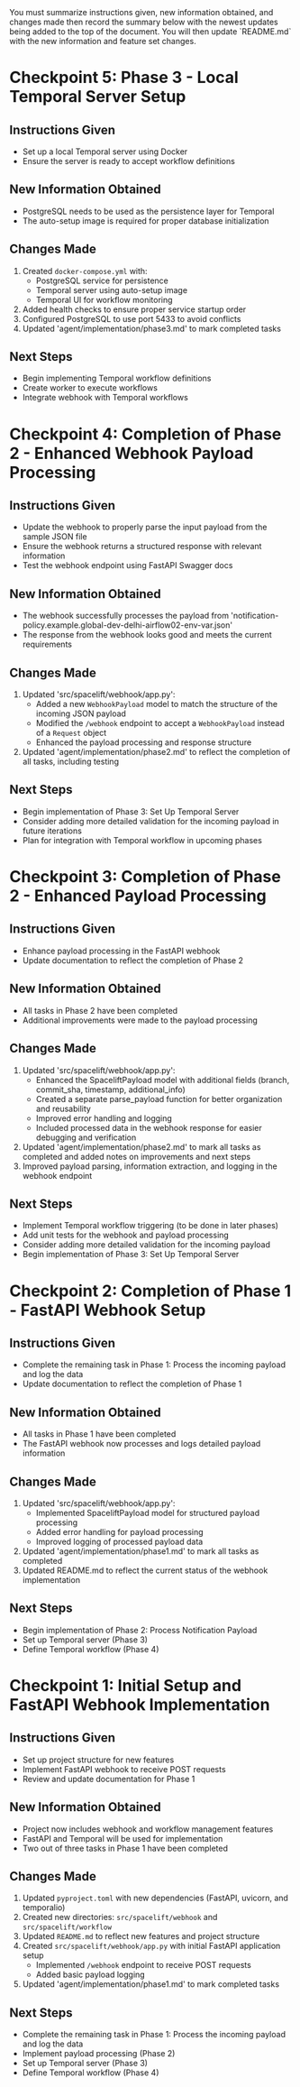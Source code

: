 <PROMPT immutable>
You must summarize instructions given, new information obtained, and changes made then record the summary below with the newest updates being added to the top of the document. You will then update `README.md` with the new information and feature set changes.
</PROMPT>

# Checkpoint 5: Phase 3 - Local Temporal Server Setup

## Instructions Given
- Set up a local Temporal server using Docker
- Ensure the server is ready to accept workflow definitions

## New Information Obtained
- PostgreSQL needs to be used as the persistence layer for Temporal
- The auto-setup image is required for proper database initialization

## Changes Made
1. Created `docker-compose.yml` with:
   - PostgreSQL service for persistence
   - Temporal server using auto-setup image
   - Temporal UI for workflow monitoring
2. Added health checks to ensure proper service startup order
3. Configured PostgreSQL to use port 5433 to avoid conflicts
4. Updated 'agent/implementation/phase3.md' to mark completed tasks

## Next Steps
- Begin implementing Temporal workflow definitions
- Create worker to execute workflows
- Integrate webhook with Temporal workflows

# Checkpoint 4: Completion of Phase 2 - Enhanced Webhook Payload Processing

## Instructions Given
- Update the webhook to properly parse the input payload from the sample JSON file
- Ensure the webhook returns a structured response with relevant information
- Test the webhook endpoint using FastAPI Swagger docs

## New Information Obtained
- The webhook successfully processes the payload from 'notification-policy.example.global-dev-delhi-airflow02-env-var.json'
- The response from the webhook looks good and meets the current requirements

## Changes Made
1. Updated 'src/spacelift/webhook/app.py':
   - Added a new `WebhookPayload` model to match the structure of the incoming JSON payload
   - Modified the `/webhook` endpoint to accept a `WebhookPayload` instead of a `Request` object
   - Enhanced the payload processing and response structure
2. Updated 'agent/implementation/phase2.md' to reflect the completion of all tasks, including testing

## Next Steps
- Begin implementation of Phase 3: Set Up Temporal Server
- Consider adding more detailed validation for the incoming payload in future iterations
- Plan for integration with Temporal workflow in upcoming phases

# Checkpoint 3: Completion of Phase 2 - Enhanced Payload Processing

## Instructions Given
- Enhance payload processing in the FastAPI webhook
- Update documentation to reflect the completion of Phase 2

## New Information Obtained
- All tasks in Phase 2 have been completed
- Additional improvements were made to the payload processing

## Changes Made
1. Updated 'src/spacelift/webhook/app.py':
   - Enhanced the SpaceliftPayload model with additional fields (branch, commit_sha, timestamp, additional_info)
   - Created a separate parse_payload function for better organization and reusability
   - Improved error handling and logging
   - Included processed data in the webhook response for easier debugging and verification
2. Updated 'agent/implementation/phase2.md' to mark all tasks as completed and added notes on improvements and next steps
3. Improved payload parsing, information extraction, and logging in the webhook endpoint

## Next Steps
- Implement Temporal workflow triggering (to be done in later phases)
- Add unit tests for the webhook and payload processing
- Consider adding more detailed validation for the incoming payload
- Begin implementation of Phase 3: Set Up Temporal Server

# Checkpoint 2: Completion of Phase 1 - FastAPI Webhook Setup

## Instructions Given
- Complete the remaining task in Phase 1: Process the incoming payload and log the data
- Update documentation to reflect the completion of Phase 1

## New Information Obtained
- All tasks in Phase 1 have been completed
- The FastAPI webhook now processes and logs detailed payload information

## Changes Made
1. Updated 'src/spacelift/webhook/app.py':
   - Implemented SpaceliftPayload model for structured payload processing
   - Added error handling for payload processing
   - Improved logging of processed payload data
2. Updated 'agent/implementation/phase1.md' to mark all tasks as completed
3. Updated README.md to reflect the current status of the webhook implementation

## Next Steps
- Begin implementation of Phase 2: Process Notification Payload
- Set up Temporal server (Phase 3)
- Define Temporal workflow (Phase 4)

# Checkpoint 1: Initial Setup and FastAPI Webhook Implementation

## Instructions Given
- Set up project structure for new features
- Implement FastAPI webhook to receive POST requests
- Review and update documentation for Phase 1

## New Information Obtained
- Project now includes webhook and workflow management features
- FastAPI and Temporal will be used for implementation
- Two out of three tasks in Phase 1 have been completed

## Changes Made
1. Updated `pyproject.toml` with new dependencies (FastAPI, uvicorn, and temporalio)
2. Created new directories: `src/spacelift/webhook` and `src/spacelift/workflow`
3. Updated `README.md` to reflect new features and project structure
4. Created `src/spacelift/webhook/app.py` with initial FastAPI application setup
   - Implemented `/webhook` endpoint to receive POST requests
   - Added basic payload logging
5. Updated 'agent/implementation/phase1.md' to mark completed tasks

## Next Steps
- Complete the remaining task in Phase 1: Process the incoming payload and log the data
- Implement payload processing (Phase 2)
- Set up Temporal server (Phase 3)
- Define Temporal workflow (Phase 4)